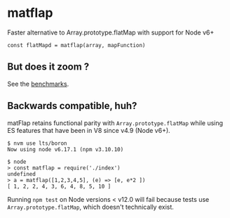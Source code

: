 # matflap

Faster alternative to Array.prototype.flatMap with support for Node v6+

`const flatMapd = matflap(array, mapFunction)`

## But does it zoom ?

See the [benchmarks](./benchmark/README.md).

## Backwards compatible, huh?

matFlap retains functional parity with `Array.prototype.flatMap` while using ES features that have been in V8 since v4.9 (Node v6+).

```
$ nvm use lts/boron
Now using node v6.17.1 (npm v3.10.10)

$ node
> const matflap = require('./index')
undefined
> a = matflap([1,2,3,4,5], (e) => [e, e*2 ])
[ 1, 2, 2, 4, 3, 6, 4, 8, 5, 10 ]
```

Running `npm test` on Node versions < v12.0 will fail because tests use `Array.prototype.flatMap`, which doesn't technically exist.

